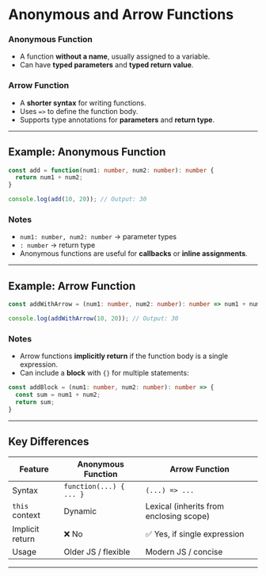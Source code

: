 #  Anonymous and Arrow Functions 

### Anonymous Function
- A function **without a name**, usually assigned to a variable.
- Can have **typed parameters** and **typed return value**.

### Arrow Function
- A **shorter syntax** for writing functions.
- Uses `=>` to define the function body.
- Supports type annotations for **parameters** and **return type**.

---

##  Example: Anonymous Function

```typescript
const add = function(num1: number, num2: number): number {
  return num1 + num2;
}

console.log(add(10, 20)); // Output: 30
```

### Notes
- `num1: number, num2: number` → parameter types  
- `: number` → return type  
- Anonymous functions are useful for **callbacks** or **inline assignments**.

---

##  Example: Arrow Function

```typescript
const addWithArrow = (num1: number, num2: number): number => num1 + num2;

console.log(addWithArrow(10, 20)); // Output: 30
```

### Notes
- Arrow functions **implicitly return** if the function body is a single expression.  
- Can include a **block** with `{}` for multiple statements:
```typescript
const addBlock = (num1: number, num2: number): number => {
  const sum = num1 + num2;
  return sum;
}
```

---

##  Key Differences

| Feature | Anonymous Function | Arrow Function |
|---------|------------------|----------------|
| Syntax | `function(...) { ... }` | `(...) => ...` |
| `this` context | Dynamic | Lexical (inherits from enclosing scope) |
| Implicit return | ❌ No | ✅ Yes, if single expression |
| Usage | Older JS / flexible | Modern JS / concise |

---




